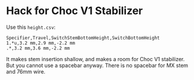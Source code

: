 # Hack for Choc V1 Stabilizer

Use this `height.csv`:

```
Specifier,Travel,SwitchStemBottomHeight,SwitchBottomHeight
1.*u,3.2 mm,2.9 mm,-2.2 mm
.*,3.2 mm,3.6 mm,-2.2 mm
```

It makes stem insertion shallow, and makes a room for Choc V1 stabilizer.
But you cannot use a spacebar anyway. There is no spacebar for MX stem and 76mm wire.
